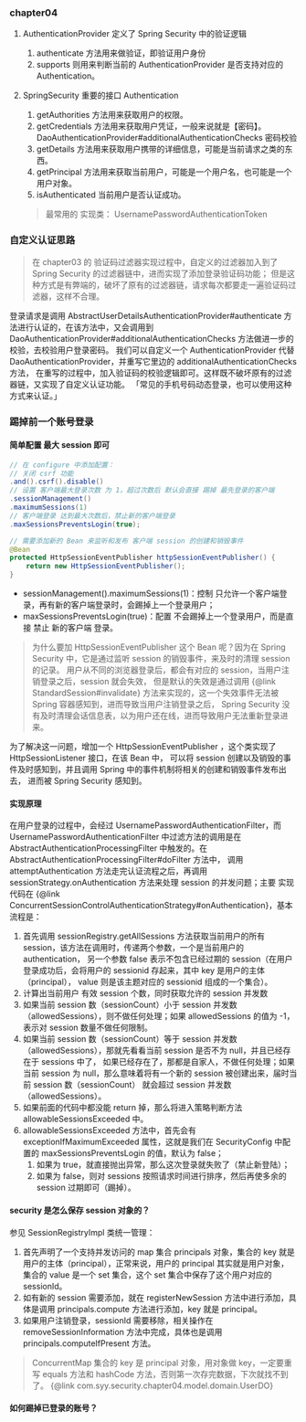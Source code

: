 
### chapter04
1. AuthenticationProvider 定义了 Spring Security 中的验证逻辑
    1. authenticate 方法用来做验证，即验证用户身份
    2. supports 则用来判断当前的 AuthenticationProvider 是否支持对应的 Authentication。

2. SpringSecurity 重要的接口 Authentication
    1. getAuthorities 方法用来获取用户的权限。
    2. getCredentials 方法用来获取用户凭证，一般来说就是【密码】。DaoAuthenticationProvider#additionalAuthenticationChecks 密码校验
    3. getDetails 方法用来获取用户携带的详细信息，可能是当前请求之类的东西。
    4. getPrincipal 方法用来获取当前用户，可能是一个用户名，也可能是一个用户对象。
    5. isAuthenticated 当前用户是否认证成功。

    > 最常用的 实现类： UsernamePasswordAuthenticationToken


### 自定义认证思路
> 在 chapter03 的 验证码过滤器实现过程中，自定义的过滤器加入到了 Spring Security 的过滤器链中，进而实现了添加登录验证码功能；
但是这种方式是有弊端的，破坏了原有的过滤器链，请求每次都要走一遍验证码过滤器，这样不合理。

登录请求是调用 AbstractUserDetailsAuthenticationProvider#authenticate 方法进行认证的，在该方法中，又会调用到
DaoAuthenticationProvider#additionalAuthenticationChecks 方法做进一步的校验，去校验用户登录密码。
我们可以自定义一个 AuthenticationProvider 代替 DaoAuthenticationProvider，并重写它里边的 additionalAuthenticationChecks 方法，
在重写的过程中，加入验证码的校验逻辑即可。这样既不破坏原有的过滤器链，又实现了自定义认证功能。
「常见的手机号码动态登录，也可以使用这种方式来认证。」

### 踢掉前一个账号登录
#### 简单配置 最大 session 即可
```java
// 在 configure 中添加配置：
// 关闭 csrf 功能
.and().csrf().disable()
// 设置 客户端最大登录次数 为 1，超过次数后 默认会直接 踢掉 最先登录的客户端
.sessionManagement()
.maximumSessions(1)
// 客户端登录 达到最大次数后，禁止新的客户端登录
.maxSessionsPreventsLogin(true);

// 需要添加新的 Bean 来监听和发布 客户端 session 的创建和销毁事件
@Bean
protected HttpSessionEventPublisher httpSessionEventPublisher() {
    return new HttpSessionEventPublisher();
}
```

- sessionManagement().maximumSessions(1)：控制 只允许一个客户端登录，再有新的客户端登录时，会踢掉上一个登录用户；
- maxSessionsPreventsLogin(true)：配置 不会踢掉上一个登录用户，而是直接 禁止 新的客户端 登录。

> 为什么要加 HttpSessionEventPublisher 这个 Bean 呢？因为在 Spring Security 中，它是通过监听 session 的销毁事件，来及时的清理 session 的记录。
用户从不同的浏览器登录后，都会有对应的 session，当用户注销登录之后，session 就会失效，
但是默认的失效是通过调用 {@link StandardSession#invalidate} 方法来实现的，这一个失效事件无法被 Spring 容器感知到，进而导致当用户注销登录之后，
Spring Security 没有及时清理会话信息表，以为用户还在线，进而导致用户无法重新登录进来。

为了解决这一问题，增加一个 HttpSessionEventPublisher ，这个类实现了 HttpSessionListener 接口，在该 Bean 中，
可以将 session 创建以及销毁的事件及时感知到，并且调用 Spring 中的事件机制将相关的创建和销毁事件发布出去，
进而被 Spring Security 感知到。

#### 实现原理
在用户登录的过程中，会经过 UsernamePasswordAuthenticationFilter，而 UsernamePasswordAuthenticationFilter 中过滤方法的调用是在
AbstractAuthenticationProcessingFilter 中触发的。在 AbstractAuthenticationProcessingFilter#doFilter 方法中，
调用 attemptAuthentication 方法走完认证流程之后，再调用 sessionStrategy.onAuthentication 方法来处理 session 的并发问题；主要
实现代码在 {@link ConcurrentSessionControlAuthenticationStrategy#onAuthentication}，基本流程是：
1. 首先调用 sessionRegistry.getAllSessions 方法获取当前用户的所有 session，该方法在调用时，传递两个参数，一个是当前用户的 authentication，
另一个参数 false 表示不包含已经过期的 session（在用户登录成功后，会将用户的 sessionid 存起来，其中 key 是用户的主体（principal），
value 则是该主题对应的 sessionid 组成的一个集合）。
2. 计算出当前用户 有效 session 个数，同时获取允许的 session 并发数
3. 如果当前 session 数（sessionCount）小于 session 并发数（allowedSessions），则不做任何处理；如果 allowedSessions 的值为 -1，表示对 session 数量不做任何限制。
4. 如果当前 session 数（sessionCount）等于 session 并发数（allowedSessions），那就先看看当前 session 是否不为 null，并且已经存在于 sessions 中了，
如果已经存在了，那都是自家人，不做任何处理；如果当前 session 为 null，那么意味着将有一个新的 session 被创建出来，届时当前 session 数（sessionCount）
就会超过 session 并发数（allowedSessions）。
5. 如果前面的代码中都没能 return 掉，那么将进入策略判断方法 allowableSessionsExceeded 中。
6. allowableSessionsExceeded 方法中，首先会有 exceptionIfMaximumExceeded 属性，这就是我们在 SecurityConfig 中配置的 maxSessionsPreventsLogin 的值，默认为 false；
    1. 如果为 true，就直接抛出异常，那么这次登录就失败了（禁止新登陆）；
    2. 如果为 false，则对 sessions 按照请求时间进行排序，然后再使多余的 session 过期即可（踢掉）。

#### security 是怎么保存 session 对象的？
参见 SessionRegistryImpl 类统一管理：
1. 首先声明了一个支持并发访问的 map 集合 principals 对象，集合的 key 就是用户的主体（principal），正常来说，用户的 principal 其实就是用户对象，
集合的 value 是一个 set 集合，这个 set 集合中保存了这个用户对应的 sessionId。
2. 如有新的 session 需要添加，就在 registerNewSession 方法中进行添加，具体是调用 principals.compute 方法进行添加，key 就是 principal。
3. 如果用户注销登录，sessionId 需要移除，相关操作在 removeSessionInformation 方法中完成，具体也是调用 principals.computeIfPresent 方法。

> ConcurrentMap 集合的 key 是 principal 对象，用对象做 key，一定要重写 equals 方法和 hashCode 方法，否则第一次存完数据，下次就找不到了。
{@link com.syy.security.chapter04.model.domain.UserDO}


#### 如何踢掉已登录的账号？





